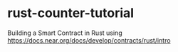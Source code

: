 # rust-counter-tutorial

Building a Smart Contract in Rust using https://docs.near.org/docs/develop/contracts/rust/intro